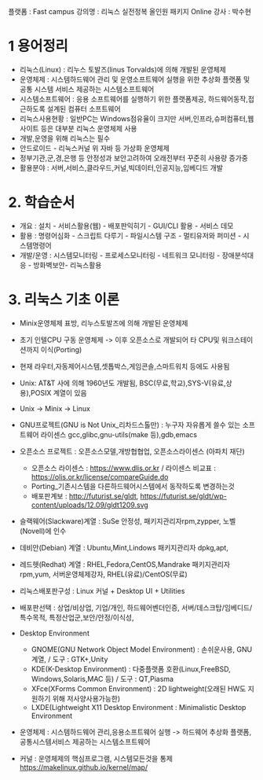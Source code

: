 플랫폼 : Fast campus 
강의명 : 리눅스 실전정복 올인원 패키지 Online
강사 : 박수현

# 1 용어정리
  - 리눅스(Linux) : 리누스 토발즈(linus Torvalds)에 의해 개발된 운영체제
  - 운영체제 : 시스템하드웨어 관리 및 운영소프트웨어 실행을 위한 추상화 플랫폼 및 공통 시스템 서비스 제공하는 시스템소프트웨어
  - 시스템소프트웨어 : 응용 소프트웨어를 실행하기 위한 플랫폼제공, 하드웨어동작,접근하도록 설계된 컴퓨터 소프트웨어
  - 리눅스사용현황 : 일반PC는 Windows점유율이 크지만 서버,인프라,슈퍼컴퓨터,웹사이트 등은 대부분 리눅스 운영체제 사용
  - 개발,운영을 위해 리눅스는 필수
  - 안드로이드 - 리눅스커널 위 자바 등 가상화 운영체제
  - 정부기관,군,경,은행 등 안정성과 보안고려하여 오래전부터 꾸준히 사용량 증가중
  - 활용분야 : 서버,서비스,클라우드,커널,빅데이터,인공지능,임베디드 개발
  
# 2. 학습순서
  - 개요 : 설치 - 서비스활용(웹) - 배포판익히기 - GUI/CLI 활용 - 서비스 데모
  - 활용 : 명령어심화 - 스크립트 다루기 - 파일시스템 구조 - 멀티유저와 퍼미션 - 시스템명령어
  - 개발/운영 : 시스템모니터링 - 프로세스모니터링 - 네트워크 모니터링 - 장애분석대응 - 방화벽보안- 리눅스활용
  
# 3. 리눅스 기초 이론
  - Minix운영체제 표방, 리누스토발즈에 의해 개발된 운영체제
  - 초기 인텔CPU 구동 운영체제 -> 이후 오픈소스로 개발되어 타 CPU및 워크스테이션까지 이식(Porting)
  - 현재 라우터,자동제어시스템,셋톱박스,게임콘솔,스마트워치 등에도 사용됨
  - Unix: AT&T 사에 의해 1960년도 개발됨, BSC(무료,학교),SYS-V(유료,상용),POSIX 계열이 있음
  - Unix -> Minix -> Linux
  - GNU프로젝트(GNU is Not Unix_리차드스톨만) : 누구자 자유롭게 쓸수 있는 소프트웨어 라이센스 gcc,glibc,gnu-utils(make 등),gdb,emacs 
  - 오픈소스 프로젝트 : 오픈소스모델,개방협협업, 오픈소스라이센스 (아파치 재단)
    * 오픈소스 라이센스 : https://www.dlis.or.kr  / 라이센스 비교표 : https://olis.or.kr/license/compareGuide.do
    * Porting_기존시스템을 다른하드웨어시스템에서 동작하도록 변경하는것
    * 배포판계보 : http://futurist.se/gldt, https://futurist.se/gldt/wp-content/uploads/12.09/gldt1209.svg
  - 슬랙웨어(Slackware)계열 : SuSe 안정성, 패키지관리자rpm,zypper, 노벨(Novell)에 인수
  - 데비안(Debian) 계열 : Ubuntu,Mint,Lindows 패키지관리자 dpkg,apt,
  - 레드헷(Redhat) 계열 : RHEL,Fedora,CentOS,Mandrake 패키지관리자 rpm,yum, 서버운영체제강자, RHEL(유료)/CentOS(무료)
  - 리눅스배포판구성 : Linux 커널 + Desktop UI + Utilities
  - 배포판선택 : 상업/비상업, 기업/개인, 하드웨어벤더인증, 서버/데스크탑/임베디드/특수목적, 특정산업군,보안/안정/이식성, 
  
  - Desktop Environment
    - GNOME(GNU Network Object Model Environment) : 손쉬운사용, GNU계열, / 도구 : GTK+,Unity
    - KDE(K-Desktop Environment) : 다중플랫폼 호환(Linux,FreeBSD, Windows,Solaris,MAC 등) / 도구 : QT,Piasma
    - XFce(XForms Common Environment) : 2D lightweight(오래된 HW도 지원하기 위해 저사양사용가능한)
    - LXDE(Lightweight X11 Desktop Environment : Minimalistic Desktop Environment
  - 운영체제 : 시스템하드웨어 관리,응용소프트웨어 실행 -> 하드웨어 추상화 플랫폼,공통시스템서비스 제공하는 시스템소프트웨어
  - 커널 : 운영체제의 핵심프로그램, 시스템모든것을 통제 https://makelinux.github.io/kernel/map/

